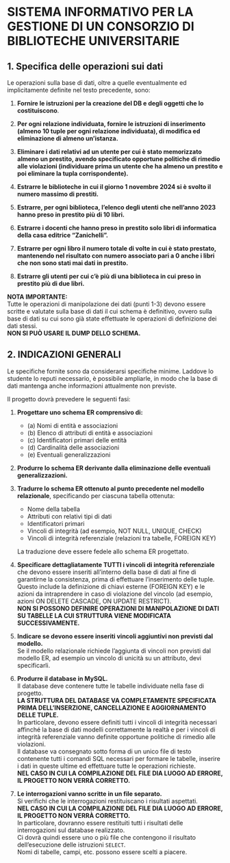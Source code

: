 # SISTEMA INFORMATIVO PER LA GESTIONE DI UN CONSORZIO DI BIBLIOTECHE UNIVERSITARIE
## 1. **Specifica delle operazioni sui dati**
Le operazioni sulla base di dati, oltre a quelle eventualmente ed implicitamente definite nel testo precedente, sono:

1. **Fornire le istruzioni per la creazione del DB e degli oggetti che lo costituiscono**.

2. **Per ogni relazione individuata, fornire le istruzioni di inserimento (almeno 10 tuple per ogni relazione individuata), di modifica ed eliminazione di almeno un’istanza.**

3. **Eliminare i dati relativi ad un utente per cui è stato memorizzato almeno un prestito, avendo specificato opportune politiche di rimedio alle violazioni (individuare prima un utente che ha almeno un prestito e poi eliminare la tupla corrispondente).**

4. **Estrarre le biblioteche in cui il giorno 1 novembre 2024 si è svolto il numero massimo di prestiti.**

5. **Estrarre, per ogni biblioteca, l’elenco degli utenti che nell’anno 2023 hanno preso in prestito più di 10 libri.**

6. **Estrarre i docenti che hanno preso in prestito solo libri di informatica della casa editrice “Zanichelli”.**

7. **Estrarre per ogni libro il numero totale di volte in cui è stato prestato, mantenendo nel risultato con numero associato pari a 0 anche i libri che non sono stati mai dati in prestito.**

8. **Estrarre gli utenti per cui c’è più di una biblioteca in cui preso in prestito più di due libri.**

**NOTA IMPORTANTE:**  
Tutte le operazioni di manipolazione dei dati (punti 1-3) devono essere scritte e valutate sulla base di dati il cui schema è definitivo, ovvero sulla base di dati su cui sono già state effettuate le operazioni di definizione dei dati stessi.   
**NON SI PUÒ USARE IL DUMP DELLO SCHEMA.**

## 2. INDICAZIONI GENERALI
Le specifiche fornite sono da considerarsi specifiche minime. Laddove lo studente lo reputi necessario, è possibile ampliarle, in modo che la base di dati mantenga anche informazioni attualmente non previste.

Il progetto dovrà prevedere le seguenti fasi:

1. **Progettare uno schema ER comprensivo di:**
   - (a) Nomi di entità e associazioni
   - (b) Elenco di attributi di entità e associazioni
   - (c) Identificatori primari delle entità
   - (d) Cardinalità delle associazioni
   - (e) Eventuali generalizzazioni

2. **Produrre lo schema ER derivante dalla eliminazione delle eventuali generalizzazioni.**

3. **Tradurre lo schema ER ottenuto al punto precedente nel modello relazionale**, specificando per ciascuna tabella ottenuta:
   - Nome della tabella
   - Attributi con relativi tipi di dati
   - Identificatori primari
   - Vincoli di integrità (ad esempio, NOT NULL, UNIQUE, CHECK)
   - Vincoli di integrità referenziale (relazioni tra tabelle, FOREIGN KEY)

   La traduzione deve essere fedele allo schema ER progettato.

4. **Specificare dettagliatamente TUTTI i vincoli di integrità referenziale** che devono essere inseriti all’interno della base di 
    dati al fine di garantirne la consistenza, prima di effettuare l’inserimento delle tuple.     
    Questo include la definizione di chiavi esterne (FOREIGN KEY) e le azioni da intraprendere in caso di violazione del vincolo (ad esempio, azioni ON DELETE CASCADE, ON UPDATE RESTRICT).    
    **NON SI POSSONO DEFINIRE OPERAZIONI DI MANIPOLAZIONE DI DATI SU TABELLE LA CUI STRUTTURA VIENE MODIFICATA SUCCESSIVAMENTE.**  

5. **Indicare se devono essere inseriti vincoli aggiuntivi non previsti dal modello.**    
    Se il modello relazionale richiede l’aggiunta di vincoli non previsti dal modello ER, ad esempio un vincolo di unicità su un attributo, devi specificarli.    

6. **Produrre il database in MySQL.**    
   Il database deve contenere tutte le tabelle individuate nella fase di progetto.    
   **LA STRUTTURA DEL DATABASE VA COMPLETAMENTE SPECIFICATA PRIMA DELL’INSERZIONE, CANCELLAZIONE E AGGIORNAMENTO DELLE TUPLE.**        
   In particolare, devono essere definiti tutti i vincoli di integrità necessari affinché la base di dati modelli correttamente la realtà e per i vincoli di integrità referenziale vanno definite opportune politiche di rimedio alle violazioni.    
   Il database va consegnato sotto forma di un unico file di testo contenente tutti i comandi SQL necessari per formare le tabelle, inserire i dati in queste ultime ed effettuare tutte le operazioni richieste.    
   **NEL CASO IN CUI LA COMPILAZIONE DEL FILE DIA LUOGO AD ERRORE, IL PROGETTO NON VERRÀ CORRETTO.**  

7. **Le interrogazioni vanno scritte in un file separato.**    
   Si verifichi che le interrogazioni restituiscano i risultati aspettati.    
   **NEL CASO IN CUI LA COMPILAZIONE DEL FILE DIA LUOGO AD ERRORE, IL PROGETTO NON VERRÀ CORRETTO.**    
   In particolare, dovranno essere restituiti tutti i risultati delle interrogazioni sul database realizzato.     
   Ci dovrà quindi essere uno o più file che contengono il risultato dell’esecuzione delle istruzioni `SELECT`.    
   Nomi di tabelle, campi, etc. possono essere scelti a piacere.
